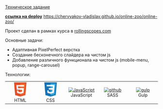 <a href="./spec.md" target="_blank">Техническое задание</a>


**<a href="https://chervyakov-vladislav.github.io/online-zoo/online-zoo/" target="_blank">ссылка на deploy</a>**
https://chervyakov-vladislav.github.io/online-zoo/online-zoo/

Проект сделан в рамках курса в <a href="https://rollingscopes.com/" target="_blank">rollingscopes.com</a>

Основные задачи:

- Адаптивная PixelPerfect верстка
- Создание бесконечного слайдера на чистом js
- Добавление различного функционала на чистом js (mobile-menu, popup, range-carousel)

Технологии:

<table width='100%'>
<tr>
  <td align="center" width="96">
    <a href="#">
        <img src="https://github.com/devicons/devicon/blob/master/icons/html5/html5-original.svg" width="48" height="48" alt="HTML" />
      </a>
    <br>HTML
  </td>
  <td align="center" width="96">
    <a href="#">
      <img src="https://github.com/devicons/devicon/blob/master/icons/css3/css3-original.svg" width="48" height="48" alt="CSS" />
    </a>
    <br>CSS
  </td>
  <td align="center" width="96">
    <a href="#">
      <img src="https://upload.wikimedia.org/wikipedia/commons/thumb/9/99/Unofficial_JavaScript_logo_2.svg/1024px-Unofficial_JavaScript_logo_2.svg.png" width="48" height="48" alt="JavaScript" />
    </a>
    <br>JavaScript
  </td>
  <td align="center" width="96"> 
    <a href="#" >
      <img src="https://brandeps.com/icon-download/S/Sass-icon-vector-04.svg" width="48" height="48" alt="github" />
    </a>
    <br>SASS
  </td>
  <td align="center" width="96">
    <a href="#">
      <img src="https://brandeps.com/logo-download/G/Gulp-logo-vector-01.svg" width="48" height="48" alt="gulp" />
    </a>
    <br>Gulp
  </td>
</tr> 

</table>
